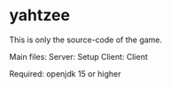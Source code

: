 # yahtzee
This is only the source-code of the game.

Main files:
Server: Setup
Client: Client

Required:
openjdk 15 or higher

